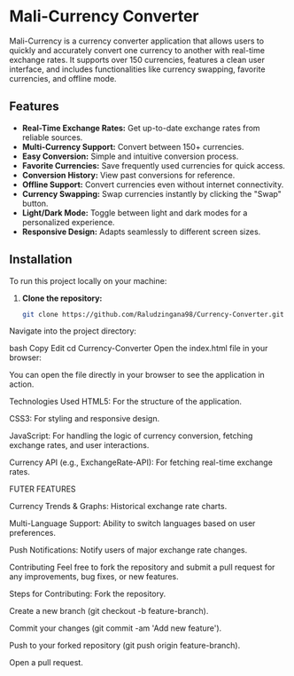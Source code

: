 # Mali-Currency Converter

Mali-Currency is a currency converter application that allows users to quickly and accurately convert one currency to another with real-time exchange rates. It supports over 150 currencies, features a clean user interface, and includes functionalities like currency swapping, favorite currencies, and offline mode.

## Features

- **Real-Time Exchange Rates:** Get up-to-date exchange rates from reliable sources.
- **Multi-Currency Support:** Convert between 150+ currencies.
- **Easy Conversion:** Simple and intuitive conversion process.
- **Favorite Currencies:** Save frequently used currencies for quick access.
- **Conversion History:** View past conversions for reference.
- **Offline Support:** Convert currencies even without internet connectivity.
- **Currency Swapping:** Swap currencies instantly by clicking the "Swap" button.
- **Light/Dark Mode:** Toggle between light and dark modes for a personalized experience.
- **Responsive Design:** Adapts seamlessly to different screen sizes.

## Installation

To run this project locally on your machine:

1. **Clone the repository:**

   ```bash
   git clone https://github.com/Raludzingana98/Currency-Converter.git
Navigate into the project directory:

bash
Copy
Edit
cd Currency-Converter
Open the index.html file in your browser:

You can open the file directly in your browser to see the application in action.

Technologies Used
HTML5: For the structure of the application.

CSS3: For styling and responsive design.

JavaScript: For handling the logic of currency conversion, fetching exchange rates, and user interactions.

Currency API (e.g., ExchangeRate-API): For fetching real-time exchange rates.

FUTER FEATURES

Currency Trends & Graphs: Historical exchange rate charts.

Multi-Language Support: Ability to switch languages based on user preferences.

Push Notifications: Notify users of major exchange rate changes.

Contributing
Feel free to fork the repository and submit a pull request for any improvements, bug fixes, or new features.

Steps for Contributing:
Fork the repository.

Create a new branch (git checkout -b feature-branch).

Commit your changes (git commit -am 'Add new feature').

Push to your forked repository (git push origin feature-branch).

Open a pull request.
